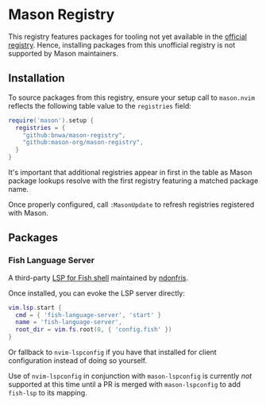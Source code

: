 # Mason Registry

This registry features packages for tooling not yet available in the [official
registry](https://github.com/mason-org/mason-registry). Hence, installing
packages from this unofficial registry is not supported by Mason maintainers.

## Installation
To source packages from this registry, ensure your setup call to `mason.nvim`
reflects the following table value to the `registries` field:
```lua
require('mason').setup {
  registries = {
    "github:bnwa/mason-registry",
    "github:mason-org/mason-registry",
  }
}
```
It's important that additional registries appear in first in the table as Mason
package lookups resolve with the first registry featuring a matched package name.

Once properly configured, call `:MasonUpdate` to refresh registries registered
with Mason.

## Packages

### Fish Language Server
A third-party [LSP for Fish shell](https://github.com/ndonfris/fish-lsp) maintained by
[ndonfris](https://github.com/ndonfris).

Once installed, you can evoke the LSP server directly:
```lua
vim.lsp.start {
  cmd = { 'fish-language-server', 'start' }
  name = 'fish-language-server',
  root_dir = vim.fs.root(0, { 'config.fish' })
}
```
Or fallback to `nvim-lspconfig` if you have that installed for client configuration instead
of doing so yourself.

Use of `nvim-lspconfig` in conjunction with `mason-lspconfig` is currently *not*
supported at this time until a PR is merged with `mason-lspconfig` to add `fish-lsp` to 
its mapping.
